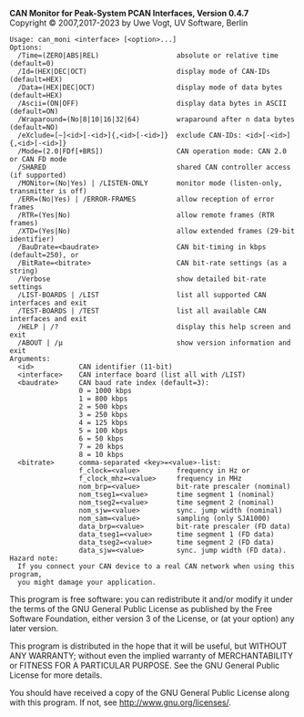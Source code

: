 __CAN Monitor for Peak-System PCAN Interfaces, Version 0.4.7__ \
Copyright &copy; 2007,2017-2023 by Uwe Vogt, UV Software, Berlin

```
Usage: can_moni <interface> [<option>...]
Options:
  /Time=(ZERO|ABS|REL)                   absolute or relative time (default=0)
  /Id=(HEX|DEC|OCT)                      display mode of CAN-IDs (default=HEX)
  /Data=(HEX|DEC|OCT)                    display mode of data bytes (default=HEX)
  /Ascii=(ON|OFF)                        display data bytes in ASCII (default=ON)
  /Wraparound=(No|8|10|16|32|64)         wraparound after n data bytes (default=NO)
  /eXclude=[~]<id>[-<id>]{,<id>[-<id>]}  exclude CAN-IDs: <id>[-<id>]{,<id>[-<id>]}
  /Mode=(2.0|FDf[+BRS])                  CAN operation mode: CAN 2.0 or CAN FD mode
  /SHARED                                shared CAN controller access (if supported)
  /MONitor=(No|Yes) | /LISTEN-ONLY       monitor mode (listen-only, transmitter is off)
  /ERR=(No|Yes) | /ERROR-FRAMES          allow reception of error frames
  /RTR=(Yes|No)                          allow remote frames (RTR frames)
  /XTD=(Yes|No)                          allow extended frames (29-bit identifier)
  /BauDrate=<baudrate>                   CAN bit-timing in kbps (default=250), or
  /BitRate=<bitrate>                     CAN bit-rate settings (as a string)
  /Verbose                               show detailed bit-rate settings
  /LIST-BOARDS | /LIST                   list all supported CAN interfaces and exit
  /TEST-BOARDS | /TEST                   list all available CAN interfaces and exit
  /HELP | /?                             display this help screen and exit
  /ABOUT | /µ                            show version information and exit
Arguments:
  <id>           CAN identifier (11-bit)
  <interface>    CAN interface board (list all with /LIST)
  <baudrate>     CAN baud rate index (default=3):
                 0 = 1000 kbps
                 1 = 800 kbps
                 2 = 500 kbps
                 3 = 250 kbps
                 4 = 125 kbps
                 5 = 100 kbps
                 6 = 50 kbps
                 7 = 20 kbps
                 8 = 10 kbps
  <bitrate>      comma-separated <key>=<value>-list:
                 f_clock=<value>         frequency in Hz or
                 f_clock_mhz=<value>     frequency in MHz
                 nom_brp=<value>         bit-rate prescaler (nominal)
                 nom_tseg1=<value>       time segment 1 (nominal)
                 nom_tseg2=<value>       time segment 2 (nominal)
                 nom_sjw=<value>         sync. jump width (nominal)
                 nom_sam=<value>         sampling (only SJA1000)
                 data_brp=<value>        bit-rate prescaler (FD data)
                 data_tseg1=<value>      time segment 1 (FD data)
                 data_tseg2=<value>      time segment 2 (FD data)
                 data_sjw=<value>        sync. jump width (FD data).
Hazard note:
  If you connect your CAN device to a real CAN network when using this program,
  you might damage your application.
```

This program is free software: you can redistribute it and/or modify
it under the terms of the GNU General Public License as published by
the Free Software Foundation, either version 3 of the License, or
(at your option) any later version.

This program is distributed in the hope that it will be useful,
but WITHOUT ANY WARRANTY; without even the implied warranty of
MERCHANTABILITY or FITNESS FOR A PARTICULAR PURPOSE.  See the
GNU General Public License for more details.

You should have received a copy of the GNU General Public License
along with this program.  If not, see <http://www.gnu.org/licenses/>.
